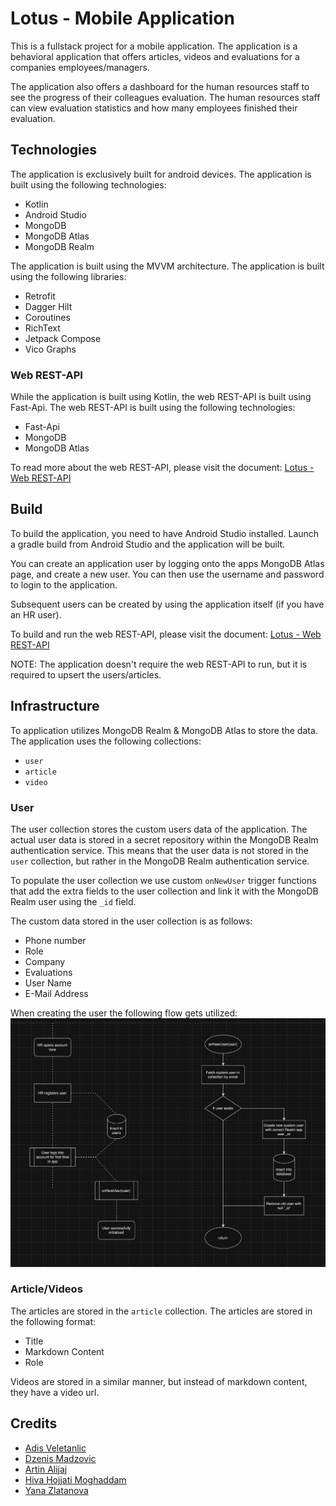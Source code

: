 # Lotus - Mobile Application

This is a fullstack project for a mobile application. The application is a behavioral application that offers articles, videos and evaluations for a companies employees/managers.

The application also offers a dashboard for the human resources staff to see the progress of their colleagues evaluation. The human resources staff can view evaluation statistics and how many employees finished their evaluation.

## Technologies

The application is exclusively built for android devices. The application is built using the following technologies:

- Kotlin
- Android Studio
- MongoDB
- MongoDB Atlas
- MongoDB Realm

The application is built using the MVVM architecture. The application is built using the following libraries:

- Retrofit
- Dagger Hilt
- Coroutines
- RichText
- Jetpack Compose
- Vico Graphs

### Web REST-API

While the application is built using Kotlin, the web REST-API is built using Fast-Api. The web REST-API is built using the following technologies:

- Fast-Api
- MongoDB
- MongoDB Atlas

To read more about the web REST-API, please visit the document: [Lotus - Web REST-API](./server/README.md)

## Build

To build the application, you need to have Android Studio installed. Launch a gradle build from Android Studio and the application will be built.

You can create an application user by logging onto the apps MongoDB Atlas page, and create a new user. You can then use the username and password to login to the application.

Subsequent users can be created by using the application itself (if you have an HR user).

To build and run the web REST-API, please visit the document: [Lotus - Web REST-API](./server/README.md)

NOTE: The application doesn't require the web REST-API to run, but it is required to upsert the users/articles.

## Infrastructure

To application utilizes MongoDB Realm & MongoDB Atlas to store the data. The application uses the following collections:

- `user`
- `article`
- `video`

### User

The user collection stores the custom users data of the application. The actual user data is stored in a secret repository within the MongoDB Realm authentication service. This means that the user data is not stored in the `user` collection, but rather in the MongoDB Realm authentication service.

To populate the user collection we use custom `onNewUser` trigger functions that add the extra fields to the user collection and link it with the MongoDB Realm user using the `_id` field.

The custom data stored in the user collection is as follows:

- Phone number
- Role
- Company
- Evaluations
- User Name
- E-Mail Address

When creating the user the following flow gets utilized:
![infrastructure](./docs/infrastructure.png)

### Article/Videos

The articles are stored in the `article` collection. The articles are stored in the following format:

- Title
- Markdown Content
- Role

Videos are stored in a similar manner, but instead of markdown content, they have a video url.

## Credits

- [Adis Veletanlic](https://github.com/adisve)
- [Dzenis Madzovic](https://github.com/PsychicPlatypus)
- [Artin Alijaj](https://github.com/Quinhook)
- [Hiva Hojjati Moghaddam](https://github.com/hivaww)
- [Yana Zlatanova](https://github.com/yanazlatanova)
